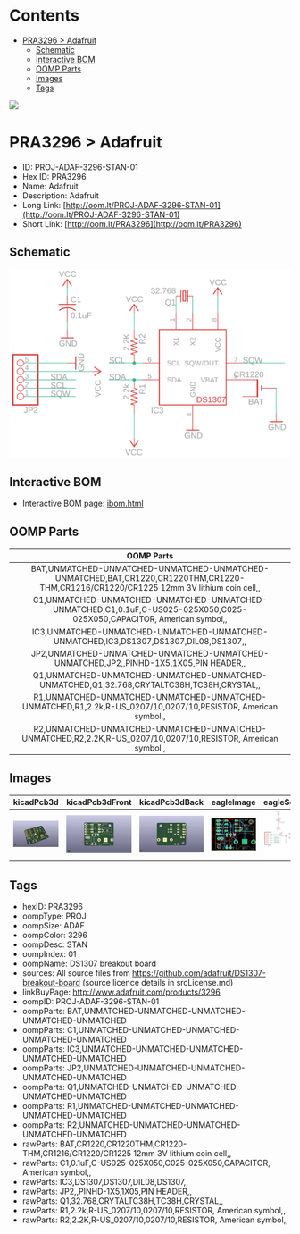 



Contents
========

* [PRA3296 > Adafruit](#pra3296--adafruit)
	* [Schematic](#schematic)
	* [Interactive BOM](#interactive-bom)
	* [OOMP Parts](#oomp-parts)
	* [Images](#images)
	* [Tags](#tags)
  
![][im]
# PRA3296 > Adafruit

- ID: PROJ-ADAF-3296-STAN-01
- Hex ID: PRA3296
- Name: Adafruit
- Description: Adafruit
- Long Link: [http://oom.lt/PROJ-ADAF-3296-STAN-01](http://oom.lt/PROJ-ADAF-3296-STAN-01)
- Short Link: [http://oom.lt/PRA3296](http://oom.lt/PRA3296)

## Schematic
  
[![schem](eagleSchemImage.png)](eagleSchemImage.png)
## Interactive BOM

- Interactive BOM page: [ibom.html](https://htmlpreview.github.io/?https://github.com/oomlout/oomlout_OOMP_projects/blob/main/PROJ-ADAF-3296-STAN-01/kicad/bom/ibom.html)

## OOMP Parts
  

|OOMP Parts|
| :---: |
|BAT,UNMATCHED-UNMATCHED-UNMATCHED-UNMATCHED-UNMATCHED,BAT,CR1220,CR1220THM,CR1220-THM,CR1216/CR1220/CR1225 12mm 3V lithium coin cell,,|
|C1,UNMATCHED-UNMATCHED-UNMATCHED-UNMATCHED-UNMATCHED,C1,0.1uF,C-US025-025X050,C025-025X050,CAPACITOR, American symbol,,|
|IC3,UNMATCHED-UNMATCHED-UNMATCHED-UNMATCHED-UNMATCHED,IC3,DS1307,DS1307,DIL08,DS1307,,|
|JP2,UNMATCHED-UNMATCHED-UNMATCHED-UNMATCHED-UNMATCHED,JP2,,PINHD-1X5,1X05,PIN HEADER,,|
|Q1,UNMATCHED-UNMATCHED-UNMATCHED-UNMATCHED-UNMATCHED,Q1,32.768,CRYTALTC38H,TC38H,CRYSTAL,,|
|R1,UNMATCHED-UNMATCHED-UNMATCHED-UNMATCHED-UNMATCHED,R1,2.2k,R-US_0207/10,0207/10,RESISTOR, American symbol,,|
|R2,UNMATCHED-UNMATCHED-UNMATCHED-UNMATCHED-UNMATCHED,R2,2.2K,R-US_0207/10,0207/10,RESISTOR, American symbol,,|

## Images
  
  

|kicadPcb3d|kicadPcb3dFront|kicadPcb3dBack|eagleImage|eagleSchemImage|
| :---: | :---: | :---: | :---: | :---: |
|[![kicadPcb3d](kicadPcb3d_140.png)](kicadPcb3d.png)|[![kicadPcb3dFront](kicadPcb3dFront_140.png)](kicadPcb3dFront.png)|[![kicadPcb3dBack](kicadPcb3dBack_140.png)](kicadPcb3dBack.png)|[![eagleImage](eagleImage_140.png)](eagleImage.png)|[![eagleSchemImage](eagleSchemImage_140.png)](eagleSchemImage.png)|

## Tags

- hexID: PRA3296
- oompType: PROJ
- oompSize: ADAF
- oompColor: 3296
- oompDesc: STAN
- oompIndex: 01
- oompName: DS1307 breakout board
- sources: All source files from https://github.com/adafruit/DS1307-breakout-board (source licence details in srcLicense.md)
- linkBuyPage: http://www.adafruit.com/products/3296
- oompID: PROJ-ADAF-3296-STAN-01
- oompParts: BAT,UNMATCHED-UNMATCHED-UNMATCHED-UNMATCHED-UNMATCHED
- oompParts: C1,UNMATCHED-UNMATCHED-UNMATCHED-UNMATCHED-UNMATCHED
- oompParts: IC3,UNMATCHED-UNMATCHED-UNMATCHED-UNMATCHED-UNMATCHED
- oompParts: JP2,UNMATCHED-UNMATCHED-UNMATCHED-UNMATCHED-UNMATCHED
- oompParts: Q1,UNMATCHED-UNMATCHED-UNMATCHED-UNMATCHED-UNMATCHED
- oompParts: R1,UNMATCHED-UNMATCHED-UNMATCHED-UNMATCHED-UNMATCHED
- oompParts: R2,UNMATCHED-UNMATCHED-UNMATCHED-UNMATCHED-UNMATCHED
- rawParts: BAT,CR1220,CR1220THM,CR1220-THM,CR1216/CR1220/CR1225 12mm 3V lithium coin cell,,
- rawParts: C1,0.1uF,C-US025-025X050,C025-025X050,CAPACITOR, American symbol,,
- rawParts: IC3,DS1307,DS1307,DIL08,DS1307,,
- rawParts: JP2,,PINHD-1X5,1X05,PIN HEADER,,
- rawParts: Q1,32.768,CRYTALTC38H,TC38H,CRYSTAL,,
- rawParts: R1,2.2k,R-US_0207/10,0207/10,RESISTOR, American symbol,,
- rawParts: R2,2.2K,R-US_0207/10,0207/10,RESISTOR, American symbol,,



[im]: kicadPcb3d_450.png
